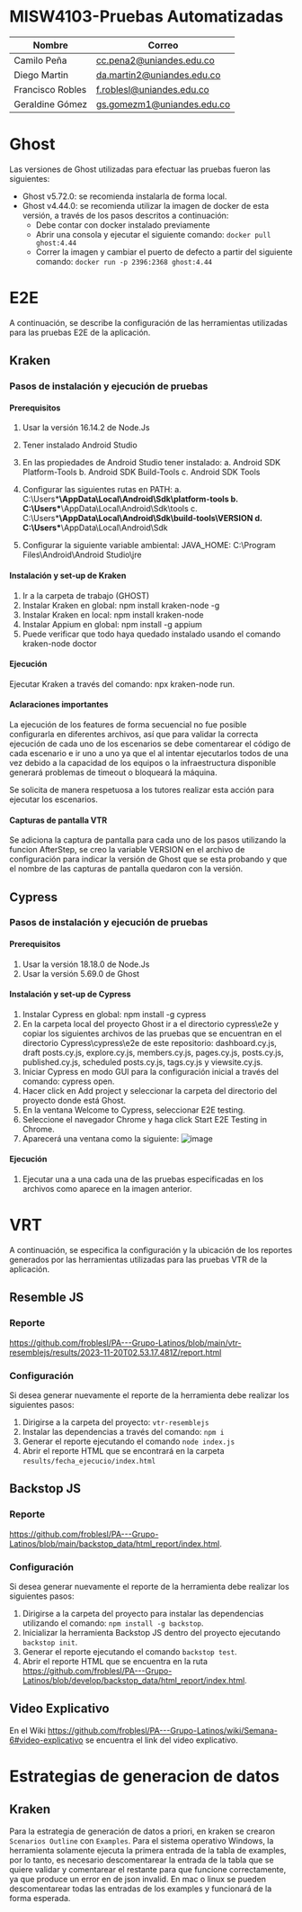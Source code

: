 # MISW4103-Pruebas Automatizadas

|Nombre            |Correo                   |
|----------------- |-------------------------|
|Camilo Peña       |cc.pena2@uniandes.edu.co |
|Diego Martin      |da.martin2@uniandes.edu.co |
|Francisco Robles  |f.roblesl@uniandes.edu.co|
|Geraldine Gómez   |gs.gomezm1@uniandes.edu.co|

# Ghost
Las versiones de Ghost utilizadas para efectuar las pruebas fueron las siguientes:
* Ghost v5.72.0: se recomienda instalarla de forma local.
* Ghost v4.44.0: se recomienda utilizar la imagen de docker de esta versión, a través de los pasos descritos a continuación:
  - Debe contar con docker instalado previamente
  - Abrir una consola y ejecutar el siguiente comando: `docker pull ghost:4.44`
  - Correr la imagen y cambiar el puerto de defecto a partir del siguiente comando: `docker run -p 2396:2368 ghost:4.44`

# E2E

A continuación, se describe la configuración de las herramientas utilizadas para las pruebas E2E de la aplicación.

## Kraken

### Pasos de instalación y ejecución de pruebas

#### Prerequisitos
1. Usar la versión 16.14.2 de Node.Js
2. Tener instalado Android Studio
3. En las propiedades de Android Studio tener instalado:
	a. Android SDK Platform-Tools
	b. Android SDK Build-Tools
	c. Android SDK Tools

4. Configurar las siguientes rutas en PATH: 
	a. C:\Users\***\AppData\Local\Android\Sdk\platform-tools
	b. C:\Users\***\AppData\Local\Android\Sdk\tools
	c. C:\Users\***\AppData\Local\Android\Sdk\build-tools\VERSION
	d. C:\Users\***\AppData\Local\Android\Sdk

5. Configurar la siguiente variable ambiental:
	JAVA_HOME: C:\Program Files\Android\Android Studio\jre

#### Instalación y set-up de Kraken 
1. Ir a la carpeta de trabajo (GHOST)
2. Instalar Kraken en global: npm install kraken-node -g
4. Instalar Kraken en local: npm install kraken-node
5. Instalar Appium en global: npm install -g appium
6. Puede verificar que todo haya quedado instalado usando el comando kraken-node doctor

#### Ejecución 
Ejecutar Kraken a través del comando: npx kraken-node run.

#### Aclaraciones importantes
La ejecución de los features de forma secuencial no fue posible configurarla en diferentes archivos, así que para validar la correcta ejecución de cada uno de los escenarios se debe comentarear el código de cada escenario e ir uno a uno ya que el al intentar ejecutarlos todos de una vez debido a la capacidad de los equipos o la infraestructura disponible generará problemas de timeout o bloqueará la máquina.

Se solicita de manera respetuosa a los tutores realizar esta acción para ejecutar los escenarios. 

#### Capturas de pantalla VTR

Se adiciona la captura de pantalla para cada uno de los pasos utilizando la funcion AfterStep, se creo la variable VERSION en el archivo de configuración para indicar la versión de Ghost que se esta probando y que el nombre de las capturas de pantalla quedaron con la versión.

## Cypress

### Pasos de instalación y ejecución de pruebas

#### Prerequisitos
1. Usar la versión 18.18.0 de Node.Js
2. Usar la versión 5.69.0 de Ghost

#### Instalación y set-up de Cypress
1. Instalar Cypress en global: npm install -g cypress
2. En la carpeta local del proyecto Ghost ir a el directorio cypress\e2e y copiar los siguientes archivos de las pruebas que se encuentran en el directorio Cypress\cypress\e2e de este repositorio: dashboard.cy.js, draft posts.cy.js, explore.cy.js, members.cy.js, pages.cy.js, posts.cy.js, published.cy.js, scheduled posts.cy.js, tags.cy.js y viewsite.cy.js.
3. Iniciar Cypress en modo GUI para la configuración inicial a través del comando: cypress open.
4. Hacer click en Add project y seleccionar la carpeta del directorio del proyecto donde está Ghost.
5. En la ventana Welcome to Cypress, seleccionar E2E testing.
6. Seleccione el navegador Chrome y haga click Start E2E Testing in Chrome.
7. Aparecerá una ventana como la siguiente:
   ![image](https://github.com/froblesl/PA---Grupo-Latinos/assets/124463884/cb90e4e9-ad35-48ad-b9e4-42858ec9e615)

#### Ejecución 
1. Ejecutar una a una cada una de las pruebas especificadas en los archivos como aparece en la imagen anterior.

# VRT

A continuación, se especifica la configuración y la ubicación de los reportes generados por las herramientas utilizadas para las pruebas VTR de la aplicación.

## Resemble JS

### Reporte

https://github.com/froblesl/PA---Grupo-Latinos/blob/main/vtr-resemblejs/results/2023-11-20T02.53.17.481Z/report.html

### Configuración
Si desea generar nuevamente el reporte de la herramienta debe realizar los siguientes pasos:
1. Dirigirse a la carpeta del proyecto: `vtr-resemblejs`
2. Instalar las dependencias a través del comando: `npm i`
3. Generar el reporte ejecutando el comando `node index.js`
4. Abrir el reporte HTML que se encontrará en la carpeta `results/fecha_ejecucio/index.html`


## Backstop JS

### Reporte
https://github.com/froblesl/PA---Grupo-Latinos/blob/main/backstop_data/html_report/index.html. 

### Configuración
Si desea generar nuevamente el reporte de la herramienta debe realizar los siguientes pasos:
1. Dirigirse a la carpeta del proyecto para instalar las dependencias utilizando el comando: `npm install -g backstop`.
2. Inicializar la herramienta Backstop JS dentro del proyecto ejecutando `backstop init`.
3. Generar el reporte ejecutando el comando `backstop test`.
4. Abrir el reporte HTML que se encuentra en la ruta https://github.com/froblesl/PA---Grupo-Latinos/blob/develop/backstop_data/html_report/index.html. 

## Video Explicativo

En el Wiki https://github.com/froblesl/PA---Grupo-Latinos/wiki/Semana-6#video-explicativo se encuentra el link del video explicativo.

# Estrategias de generacion de datos

## Kraken

Para la estrategia de generación de datos a priori, en kraken se crearon `Scenarios Outline` con `Examples`. Para el sistema operativo Windows, la herramienta solamente ejecuta la primera entrada de la tabla de examples, por lo tanto, es necesario descomentarear la entrada de la tabla que se quiere validar y comentarear el restante para que funcione correctamente, ya que produce un error en de json invalid. En mac o linux se pueden descomentarear todas las entradas de los examples y funcionará de la forma esperada.
